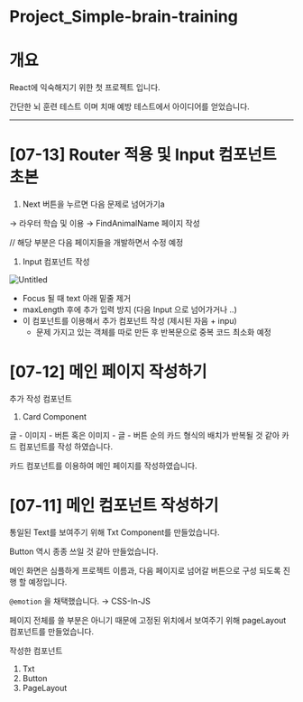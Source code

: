 # Project_Simple-brain-training

# 개요

React에 익숙해지기 위한 첫 프로젝트 입니다.

간단한 뇌 훈련 테스트 이며 치매 예방 테스트에서 아이디어를 얻었습니다.

---

# [07-13] Router 적용 및 Input 컴포넌트 초본

1. Next 버튼을 누르면 다음 문제로 넘어가기a

→ 라우터 학습 및 이용 → FindAnimalName 페이지 작성

// 해당 부분은 다음 페이지들을 개발하면서 수정 예정

1. Input 컴포넌트 작성

![Untitled](https://s3-us-west-2.amazonaws.com/secure.notion-static.com/b8eaaf99-98df-47b5-9483-cf04694618e9/Untitled.png)

- Focus 될 때 text 아래 밑줄 제거
- maxLength 후에 추가 입력 방지 (다음 Input 으로 넘어가거나 ..)
- 이 컴포넌트를 이용해서 추가 컴포넌트 작성 (제시된 자음 + inpu)
  - 문제 가지고 있는 객체를 따로 만든 후 반복문으로 중복 코드 최소화 예정

# [07-12] 메인 페이지 작성하기

추가 작성 컴포넌트

1. Card Component

글 - 이미지 - 버튼 혹은 이미지 - 글 - 버튼 순의 카드 형식의 배치가 반복될 것 같아 카드 컴포넌트를 작성 하였습니다.

카드 컴포넌트를 이용하여 메인 페이지를 작성하였습니다.

# [07-11] 메인 컴포넌트 작성하기

통일된 Text를 보여주기 위해 Txt Component를 만들었습니다.

Button 역시 종종 쓰일 것 같아 만들었습니다.

메인 화면은 심플하게 프로젝트 이름과, 다음 페이지로 넘어갈 버튼으로 구성 되도록 진행 할 예정입니다.

`@emotion` 을 채택했습니다. → CSS-In-JS

페이지 전체를 쓸 부분은 아니기 때문에 고정된 위치에서 보여주기 위해 pageLayout 컴포넌트를 만들었습니다.

작성한 컴포넌트

1. Txt
2. Button
3. PageLayout
